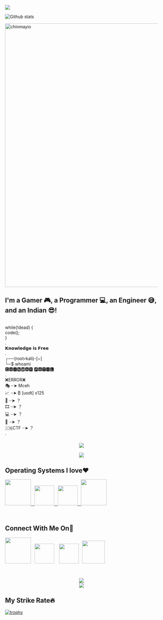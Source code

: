 ![](https://komarev.com/ghpvc/?username=MrAnonymous09&label=PROFILE+VIEWS)

![Github stats](https://github-readme-stats.vercel.app/api?username=MrAnonymous09)

<img width="866" alt="chinmayio" src="https://github.com/0xali3n/MrAnonymous09/assets/72184293/51a1425b-a930-46f0-a146-d69b48b36b71">


## I'm a Gamer 🎮, a Programmer 💻, an Engineer 😅, and an Indian 😎!

</br>
while(!dead) { </br>
code(); </br>
}</br>
.</br>
𝗞𝗻𝗼𝘄𝗹𝗲𝗱𝗴𝗲 𝗶𝘀 𝗙𝗿𝗲𝗲</br>
.</br>
┌──(root💀kali)-[~]</br>
└─$ whoami</br>
🅲🅷🅸🅽🅼🅰🆈 🅿🅰🆃🅸🅻</br>
.</br>
❌ERROR❌</br>
🎭 ┈➤ Mceh  </br>
📈 ┈➤ ₿ [usdt]  x125 </br>
🐞 ┈➤ ？</br>
🎞️ ┈➤ ？</br>
💻 ┈➤ ？</br>
📸 ┈➤ ？</br>
🇮🇳CTF ┈➤ ？</br>
.
<h3 align="center"><img src="https://media.giphy.com/media/RbDKaczqWovIugyJmW/giphy.gif"/></h3><p align="center"><img src="https://media.giphy.com/media/11h471O9Q1baKY/giphy.gif"/></p>


## Operating Systems I love❤️️
<p><a href="https://github.com/MrAnonymous09/MrAnonymous09#operating-systems-i-love%EF%B8%8F%EF%B8%8F"><img src="https://securitygrind.com/wp-content/uploads/2018/07/kali-logo-322x251.png" width="85"> &nbsp <img src="https://cdn.worldvectorlogo.com/logos/tux.svg" width="65">  &nbsp <img src="https://upload.wikimedia.org/wikipedia/commons/thumb/5/5f/Windows_logo_-_2012.svg/2048px-Windows_logo_-_2012.svg.png" width="65" />  &nbsp <img src="https://krispitech.com/wp-content/uploads/2016/08/ANDROID.png" width="85" /> </a></p>
</br>

## Connect With Me On🔗
<p><a href="https://twitter.com/Chinmay_Patil_"><img src="https://encrypted-tbn0.gstatic.com/images?q=tbn:ANd9GcS4n_urpJ9XpwOTdzBVbGvactwHrPagYQrTJPYjxfxLGkSyu7nJZVqRVGAeohnPgKMrnKE&usqp=CAU" width="85" /></a> &nbsp <a href="https://www.instagram.com/lost_ali3n_/"><img class="alignnone" src="https://upload.wikimedia.org/wikipedia/commons/thumb/a/a5/Instagram_icon.png/2048px-Instagram_icon.png" alt="" width="65" /></a> &nbsp &nbsp<a href="[https://github.com/MrAnonymous09](https://www.linkedin.com/in/chinmay-patil-74ab36245/)"><img class="alignnone" src="https://user-images.githubusercontent.com/72184293/210424897-4cbd05ac-608c-4bb8-b6a4-e9604ddb0a9c.png" alt="" width="65"/></a>&nbsp &nbsp<a href="https://codothon.com/"><img class="alignnone" src="https://www.freepnglogos.com/uploads/logo-website-png/logo-website-website-logo-png-transparent-background-background-15.png" alt="" width="75"/></a></p>
</br>

<p align="center"> <img src="https://github-readme-stats.vercel.app/api/top-langs?username=mranonymous09&show_icons=true&locale=en&layout=compact" />
</br>
<img src="https://github-readme-streak-stats.herokuapp.com/?user=mranonymous09&"/></p>

## My Strike Rate🔥
[![trophy](https://github-profile-trophy.vercel.app/?username=MrAnonymous09&row=1&column=8)](https://github.com/ryo-ma/github-profile-trophy)



